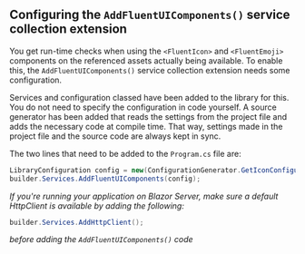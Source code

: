 ## Configuring the `AddFluentUIComponents()` service collection extension
 
You get run-time checks when using the `<FluentIcon>` and `<FluentEmoji>` components on the referenced assets actually being available. 
To enable this, the `AddFluentUIComponents()` service collection extension needs some configuration.
 
Services and configuration classed have been added to the library for this. You do not need to specify the configuration in code yourself. 
A source generator has been added that reads the settings from the project file and adds the necessary code at compile time. That way,
settings made in the project file and the source code are always kept in sync.
 
The two lines that need to be added to the `Program.cs` file are:

```csharp
LibraryConfiguration config = new(ConfigurationGenerator.GetIconConfiguration(), ConfigurationGenerator.GetEmojiConfiguration());
builder.Services.AddFluentUIComponents(config);
```


*If you're running your application on Blazor Server, make sure a default HttpClient is available by adding the following:*

```csharp
builder.Services.AddHttpClient();
```

*before adding the `AddFluentUIComponents()` code*